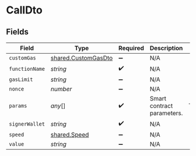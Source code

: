 # CallDto


## Fields

| Field                                                                               | Type                                                                                | Required                                                                            | Description                                                                         | Example                                                                             |
| ----------------------------------------------------------------------------------- | ----------------------------------------------------------------------------------- | ----------------------------------------------------------------------------------- | ----------------------------------------------------------------------------------- | ----------------------------------------------------------------------------------- |
| `customGas`                                                                         | [shared.CustomGasDto](../../../sdk/models/shared/customgasdto.md)                   | :heavy_minus_sign:                                                                  | N/A                                                                                 |                                                                                     |
| `functionName`                                                                      | *string*                                                                            | :heavy_check_mark:                                                                  | N/A                                                                                 |                                                                                     |
| `gasLimit`                                                                          | *string*                                                                            | :heavy_minus_sign:                                                                  | N/A                                                                                 |                                                                                     |
| `nonce`                                                                             | *number*                                                                            | :heavy_minus_sign:                                                                  | N/A                                                                                 |                                                                                     |
| `params`                                                                            | *any*[]                                                                             | :heavy_check_mark:                                                                  | Smart contract parameters.                                                          | TestToken,TEST,1000000000000000000000000,0x298e760768c8481780397eE28A127eAd584df4ee |
| `signerWallet`                                                                      | *string*                                                                            | :heavy_check_mark:                                                                  | N/A                                                                                 |                                                                                     |
| `speed`                                                                             | [shared.Speed](../../../sdk/models/shared/speed.md)                                 | :heavy_minus_sign:                                                                  | N/A                                                                                 |                                                                                     |
| `value`                                                                             | *string*                                                                            | :heavy_minus_sign:                                                                  | N/A                                                                                 |                                                                                     |